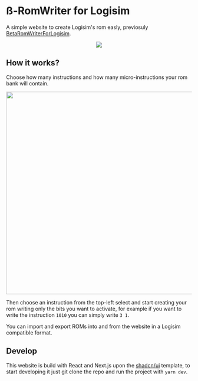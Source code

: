 # ß-RomWriter for Logisim
A simple website to create Logisim's rom easly, previosuly [BetaRomWriterForLogisim](https://github.com/AlessioGiacobbe/BetaRomWriterForLogisim).
<p align="center">
<img src="https://i.imgur.com/q11fALW.png"/>
</p>

## How it works?
Choose how many instructions and how many micro-instructions your rom bank will contain.
<p align="center">
  <img width="550px" src="https://i.imgur.com/JrgQqv7.png"/>
</p>

Then choose an instruction from the top-left select and start creating your rom writing only the bits you want to activate, for example if you want to write the instruction `1010` you can simply write `3 1`.

You can import and export ROMs into and from the website in a Logisim compatible format.

## Develop
This website is build with React and Next.js upon the [shadcn/ui](https://ui.shadcn.com/) template, to start developing it just git clone the repo and run the project with `yarn dev`.
